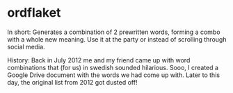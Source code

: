 # ordflaket
In short: Generates a combination of 2 prewritten words, forming a combo with a whole new meaning.
Use it at the party or instead of scrolling through social media.

History: Back in July 2012 me and my friend came up with word combinations that (for us) in swedish sounded hilarious. Sooo, I created a Google Drive document with the words we had come up with. Later to this day, the original list from 2012 got dusted off!
